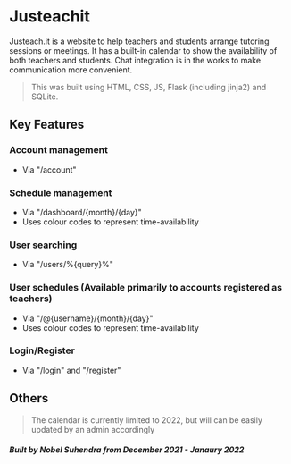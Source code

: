 # Justeachit
Justeach.it is a website to help teachers and students arrange tutoring sessions or meetings. It has a built-in calendar to show the availability of both teachers and students. Chat integration is in the works to make communication more convenient.

> This was built using HTML, CSS, JS, Flask (including jinja2) and SQLite.

## Key Features

### Account management
- Via "/account"

### Schedule management
- Via "/dashboard/{month}/{day}"
- Uses colour codes to represent time-availability

### User searching
- Via "/users/%{query}%"

### User schedules (Available primarily to accounts registered as teachers)
- Via "/@{username}/{month}/{day}"
- Uses colour codes to represent time-availability

### Login/Register
- Via "/login" and "/register"

## Others
> The calendar is currently limited to 2022, but will can be easily updated by an admin accordingly


##### Built by Nobel Suhendra from December 2021 - Janaury 2022
